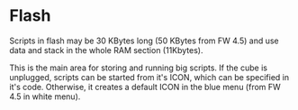 # Flash

Scripts in flash may be 30 KBytes long (50 KBytes from FW 4.5) and use data and stack in the whole RAM section (11Kbytes).

This is the main area for storing and running big scripts. If the cube is unplugged, scripts can be started from it's ICON, which can be specified in it's code. Otherwise, it creates a default ICON in the blue menu (from FW 4.5 in white menu).

